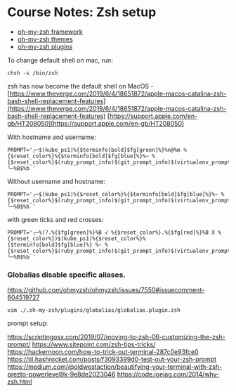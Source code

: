 # Course Notes: Zsh setup

- [oh-my-zsh framework](https://github.com/ohmyzsh/ohmyzsh)
- [oh-my-zsh themes](https://github.com/ohmyzsh/ohmyzsh/wiki/Themes)
- [oh-my-zsh plugins](https://github.com/ohmyzsh/ohmyzsh/wiki/Plugins)

To change default shell on mac, run:

```
chsh -s /bin/zsh
```



zsh has now become the default shell on MacOS - [https://www.theverge.com/2019/6/4/18651872/apple-macos-catalina-zsh-bash-shell-replacement-features](https://www.theverge.com/2019/6/4/18651872/apple-macos-catalina-zsh-bash-shell-replacement-features)
[https://support.apple.com/en-gb/HT208050](https://support.apple.com/en-gb/HT208050)



With hostname and username:
```
PROMPT='╭─$(kube_ps1)%{$terminfo[bold]$fg[green]%}%n@%m %{$reset_color%}%{$terminfo[bold]$fg[blue]%}%~ %{$reset_color%}$(ruby_prompt_info)$(git_prompt_info)$(virtualenv_prompt_info)
╰─%B$%b '
```

Without username and hostname:

```
PROMPT='╭─$(kube_ps1)%{$reset_color%}%{$terminfo[bold]$fg[blue]%}%~ %{$reset_color%}$(ruby_prompt_info)$(git_prompt_info)$(virtualenv_prompt_info)
╰─%B$%b '
```

with green ticks and red crosses:

```
PROMPT='╭─%(?.%{$fg[green]%}%B √ %{$reset_color%}.%{$fg[red]%}%B X %{$reset_color%})$(kube_ps1)%{$reset_color%}%{$terminfo[bold]$fg[blue]%} %~ %{$reset_color%}$(ruby_prompt_info)$(git_prompt_info)$(virtualenv_prompt_info)
╰─%B$%b '
```

### Globalias disable specific aliases.


https://github.com/ohmyzsh/ohmyzsh/issues/7550#issuecomment-604519727
```
vim ./.oh-my-zsh/plugins/globalias/globalias.plugin.zsh
```


prompt setup:

https://scriptingosx.com/2019/07/moving-to-zsh-06-customizing-the-zsh-prompt/
https://www.sitepoint.com/zsh-tips-tricks/
https://hackernoon.com/how-to-trick-out-terminal-287c0e93fce0
https://til.hashrocket.com/posts/f3093399d0-test-out-your-zsh-prompt
https://medium.com/@oldwestaction/beautifying-your-terminal-with-zsh-prezto-powerlevel9k-9e8de2023046
https://code.joejag.com/2014/why-zsh.html